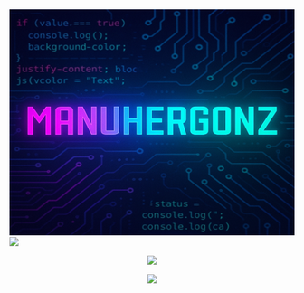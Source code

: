
<!--  <h1 align="center">Hi 👋, I'm <a href="https://portfolio-manu-her-gonz-4zzq5wu3x-manuhergonzs-projects.vercel.app/" target="blank"> 
Manuhergonz</a></h1>
<h3 align="center">A Passionate Mobile App Developer From Venezuela &#127470;&#127475</h3> -->

<img src="https://github.com/manuhergonz/Manuhergonz/blob/main/Dise%C3%B1o%20cibern%C3%A9tico%20neon%20con%20c%C3%B3digo.png?raw=true" width="1000px" height="400"  />

<img src=https://upload.wikimedia.org/wikipedia/commons/1/1e/SITIO-EN-CONSTRUCCION.jpg  />

<p align="center">
  <a href="https://skillicons.dev">
    <img src="https://skillicons.dev/icons?i=html,css,git,java,idea" />
  </a>
</p>
<!-- <p align="center">
  <a href="https://www.instagram.com/">
    <img src="https://skillicons.dev/icons?i=instagram" />
  </a>
</p>
-->
<p align="center">
  <a href="https://discordapp.com/users/859980633983418369">
    <img src="https://skillicons.dev/icons?i=discord" />
  </a>
</p>


<!--
<h1 align="center">Hi 👋, I'm Manuel Hernandez</h1>
<h3 align="center">A passionate developer mobile from Venezuela</h3>

<h3 align="left">Connect with me:</h3>
<p align="left">
<a href="https://linkedin.com/in/https://www.linkedin.com/in/manuel-hern%c3%a1ndez-gonzalez-845bb71ab/" target="blank"><img align="center" src="https://raw.githubusercontent.com/rahuldkjain/github-profile-readme-generator/master/src/images/icons/Social/linked-in-alt.svg" alt="https://www.linkedin.com/in/manuel-hern%c3%a1ndez-gonzalez-845bb71ab/" height="30" width="40" /></a>
<a href="https://discord.gg/https://discordapp.com/users/859980633983418369" target="blank"><img align="center" src="https://raw.githubusercontent.com/rahuldkjain/github-profile-readme-generator/master/src/images/icons/Social/discord.svg" alt="https://discordapp.com/users/859980633983418369" height="30" width="40" /></a>
</p>

<h3 align="left">Languages and Tools:</h3>
<p align="left"> <a href="https://developer.android.com" target="_blank" rel="noreferrer"> <img src="https://raw.githubusercontent.com/devicons/devicon/master/icons/android/android-original-wordmark.svg" alt="android" width="40" height="40"/> </a> <a href="https://getbootstrap.com" target="_blank" rel="noreferrer"> <img src="https://raw.githubusercontent.com/devicons/devicon/master/icons/bootstrap/bootstrap-plain-wordmark.svg" alt="bootstrap" width="40" height="40"/> </a> <a href="https://www.w3schools.com/css/" target="_blank" rel="noreferrer"> <img src="https://raw.githubusercontent.com/devicons/devicon/master/icons/css3/css3-original-wordmark.svg" alt="css3" width="40" height="40"/> </a> <a href="https://git-scm.com/" target="_blank" rel="noreferrer"> <img src="https://www.vectorlogo.zone/logos/git-scm/git-scm-icon.svg" alt="git" width="40" height="40"/> </a> <a href="https://www.w3.org/html/" target="_blank" rel="noreferrer"> <img src="https://raw.githubusercontent.com/devicons/devicon/master/icons/html5/html5-original-wordmark.svg" alt="html5" width="40" height="40"/> </a> <a href="https://www.java.com" target="_blank" rel="noreferrer"> <img src="https://raw.githubusercontent.com/devicons/devicon/master/icons/java/java-original.svg" alt="java" width="40" height="40"/> </a> </p>



